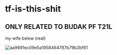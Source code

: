 # tf-is-this-shit

## ONLY RELATED TO BUDAK PF T21L

my wife below (real)

![aa9691ec09e5a1958464787b79b2bf61](https://github.com/rekiihype/tf-is-this-shit/assets/132757432/e79fb42e-70f6-4556-8be3-5199f35561b3)
